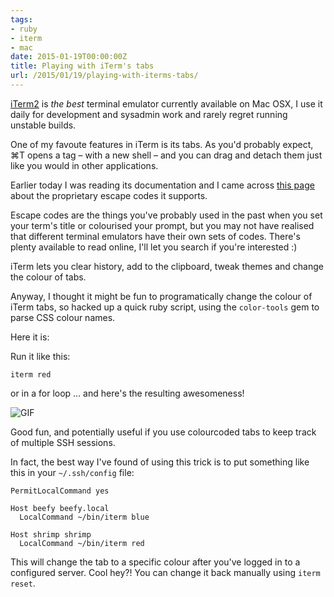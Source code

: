 ```yaml
---
tags:
- ruby
- iterm
- mac
date: 2015-01-19T00:00:00Z
title: Playing with iTerm's tabs
url: /2015/01/19/playing-with-iterms-tabs/
---
```


[iTerm2](https://iterm2.com/) is *the best* terminal emulator currently available on Mac OSX, I use it daily for development and sysadmin work and rarely regret running unstable builds.

One of my favoute features in iTerm is its tabs. As you'd probably expect, &#8984;T opens a tag – with a new shell – and you can drag and detach them just like you would in other applications. 

Earlier today I was reading its documentation and I came across [this page](https://iterm2.com/documentation-escape-codes.html) about the proprietary escape codes it supports. 

Escape codes are the things you've probably used in the past when you set your term's title or colourised your prompt, but you may not have realised that different terminal emulators have their own sets of codes. There's plenty available to read online, I'll let you search if you're interested :)

iTerm lets you clear history, add to the clipboard, tweak themes and change the colour of tabs.

Anyway, I thought it might be fun to programatically change the colour of iTerm tabs, so hacked up a quick ruby script, using the `color-tools` gem to parse CSS colour names. 

Here it is:

<script src="https://gist.github.com/mattfoster/dc2b6133249cc467d898.js"></script>

Run it like this:

    iterm red

or in a for loop … and here's the resulting awesomeness!

![GIF](http://files.hackerific.net/iterm_tab_colours2.gif)

Good fun, and potentially useful if you use colourcoded tabs to keep track of multiple SSH sessions.

In fact, the best way I've found of using this trick is to put something like this in your `~/.ssh/config` file:

    PermitLocalCommand yes

    Host beefy beefy.local
      LocalCommand ~/bin/iterm blue
      
    Host shrimp shrimp
      LocalCommand ~/bin/iterm red
      
This will change the tab to a specific colour after you've logged in to a configured server. Cool hey?! You can change it back manually using `iterm reset`.

